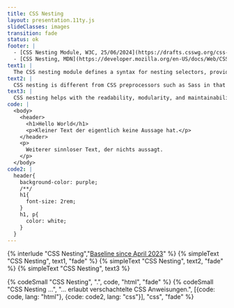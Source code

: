 ```yaml
---
title: CSS Nesting
layout: presentation.11ty.js
slideClasses: images
transition: fade
status: ok
footer: |
  - [CSS Nesting Module, W3C, 25/06/2024](https://drafts.csswg.org/css-nesting/)
  - [CSS Nesting, MDN](https://developer.mozilla.org/en-US/docs/Web/CSS/CSS_nesting)
text1: |
  The CSS nesting module defines a syntax for nesting selectors, providing the ability to nest one style rule inside another, with the selector of the child rule relative to the selector of the parent rule.
text2: |
  CSS nesting is different from CSS preprocessors such as Sass in that it is parsed by the browser rather than being pre-compiled by a CSS preprocessor.
text3: |
  CSS nesting helps with the readability, modularity, and maintainability of CSS stylesheets. It also potentially helps reduce the size of CSS files, thereby decreasing the amount of data downloaded by users.  
code: |
  <body>
    <header>
      <h1>Hello World</h1>
      <p>Kleiner Text der eigentlich keine Aussage hat.</p>
    </header>
    <p>
      Weiterer sinnloser Text, der nichts aussagt.
    </p>
  </body>
code2: |
  header{
    background-color: purple;
    /**/
    h1{
      font-size: 2rem;
    }
    h1, p{
      color: white;
    }
  }
---
```


{% interlude "CSS Nesting","[Baseline since April 2023](https://caniuse.com/?search=nesting)" %}
{% simpleText "CSS Nesting", text1, "fade" %}
{% simpleText "CSS Nesting", text2, "fade"  %}
{% simpleText "CSS Nesting", text3  %}

{% codeSmall "CSS Nesting", ".", code, "html", "fade" %}
{% codeSmall "CSS Nesting …", "… erlaubt verschachtelte CSS Anweisungen.", [{code: code, lang: "html"}, {code: code2, lang: "css"}], "css", "fade" %}